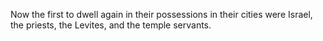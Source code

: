 Now the first to dwell again in their possessions in their cities were Israel, the priests, the Levites, and the temple servants.
